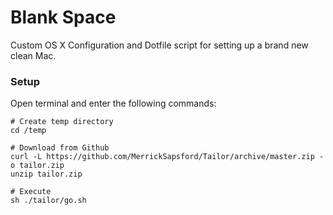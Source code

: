 # Blank Space
Custom OS X Configuration and Dotfile script for setting up a brand new clean Mac.

### Setup
Open terminal and enter the following commands:

    # Create temp directory
    cd /temp
    
    # Download from Github
    curl -L https://github.com/MerrickSapsford/Tailor/archive/master.zip -o tailor.zip
    unzip tailor.zip
    
    # Execute
    sh ./tailor/go.sh

